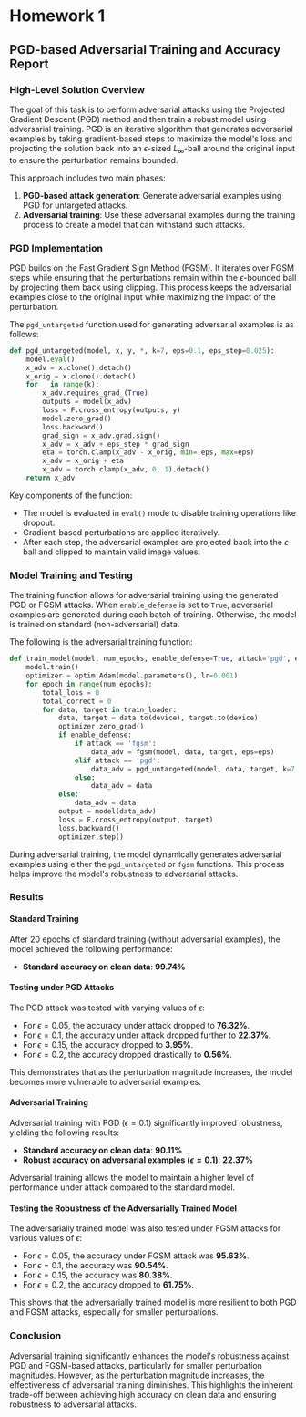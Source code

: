 # Homework 1

## PGD-based Adversarial Training and Accuracy Report

### High-Level Solution Overview

The goal of this task is to perform adversarial attacks using the Projected Gradient Descent (PGD) method and then train a robust model using adversarial training. PGD is an iterative algorithm that generates adversarial examples by taking gradient-based steps to maximize the model's loss and projecting the solution back into an $\epsilon$-sized $L_\infty$-ball around the original input to ensure the perturbation remains bounded.

This approach includes two main phases:
1. **PGD-based attack generation**: Generate adversarial examples using PGD for untargeted attacks.
2. **Adversarial training**: Use these adversarial examples during the training process to create a model that can withstand such attacks.

### PGD Implementation

PGD builds on the Fast Gradient Sign Method (FGSM). It iterates over FGSM steps while ensuring that the perturbations remain within the $\epsilon$-bounded ball by projecting them back using clipping. This process keeps the adversarial examples close to the original input while maximizing the impact of the perturbation.

The `pgd_untargeted` function used for generating adversarial examples is as follows:

```python
def pgd_untargeted(model, x, y, *, k=7, eps=0.1, eps_step=0.025):
    model.eval()
    x_adv = x.clone().detach()
    x_orig = x.clone().detach()
    for _ in range(k):
        x_adv.requires_grad_(True)
        outputs = model(x_adv)
        loss = F.cross_entropy(outputs, y)
        model.zero_grad()
        loss.backward()
        grad_sign = x_adv.grad.sign()
        x_adv = x_adv + eps_step * grad_sign
        eta = torch.clamp(x_adv - x_orig, min=-eps, max=eps)
        x_adv = x_orig + eta
        x_adv = torch.clamp(x_adv, 0, 1).detach()
    return x_adv
```

Key components of the function:
- The model is evaluated in `eval()` mode to disable training operations like dropout.
- Gradient-based perturbations are applied iteratively.
- After each step, the adversarial examples are projected back into the $\epsilon$-ball and clipped to maintain valid image values.

### Model Training and Testing

The training function allows for adversarial training using the generated PGD or FGSM attacks. When `enable_defense` is set to `True`, adversarial examples are generated during each batch of training. Otherwise, the model is trained on standard (non-adversarial) data.

The following is the adversarial training function:

```python
def train_model(model, num_epochs, enable_defense=True, attack='pgd', eps=0.1):
    model.train()
    optimizer = optim.Adam(model.parameters(), lr=0.001)
    for epoch in range(num_epochs):
        total_loss = 0
        total_correct = 0
        for data, target in train_loader:
            data, target = data.to(device), target.to(device)
            optimizer.zero_grad()
            if enable_defense:
                if attack == 'fgsm':
                    data_adv = fgsm(model, data, target, eps=eps)
                elif attack == 'pgd':
                    data_adv = pgd_untargeted(model, data, target, k=7, eps=eps, eps_step=eps/4)
                else:
                    data_adv = data
            else:
                data_adv = data
            output = model(data_adv)
            loss = F.cross_entropy(output, target)
            loss.backward()
            optimizer.step()
```

During adversarial training, the model dynamically generates adversarial examples using either the `pgd_untargeted` or `fgsm` functions. This process helps improve the model's robustness to adversarial attacks.

### Results

#### **Standard Training**

After 20 epochs of standard training (without adversarial examples), the model achieved the following performance:
- **Standard accuracy on clean data**: **99.74%**

#### **Testing under PGD Attacks**

The PGD attack was tested with varying values of $\epsilon$:
- For $\epsilon = 0.05$, the accuracy under attack dropped to **76.32%**.
- For $\epsilon = 0.1$, the accuracy under attack dropped further to **22.37%**.
- For $\epsilon = 0.15$, the accuracy dropped to **3.95%**.
- For $\epsilon = 0.2$, the accuracy dropped drastically to **0.56%**.

This demonstrates that as the perturbation magnitude increases, the model becomes more vulnerable to adversarial examples.

#### **Adversarial Training**

Adversarial training with PGD ($\epsilon = 0.1$) significantly improved robustness, yielding the following results:
- **Standard accuracy on clean data**: **90.11%**
- **Robust accuracy on adversarial examples ($\epsilon = 0.1$)**: **22.37%**

Adversarial training allows the model to maintain a higher level of performance under attack compared to the standard model.

#### **Testing the Robustness of the Adversarially Trained Model**

The adversarially trained model was also tested under FGSM attacks for various values of $\epsilon$:
- For $\epsilon = 0.05$, the accuracy under FGSM attack was **95.63%**.
- For $\epsilon = 0.1$, the accuracy was **90.54%**.
- For $\epsilon = 0.15$, the accuracy was **80.38%**.
- For $\epsilon = 0.2$, the accuracy dropped to **61.75%**.

This shows that the adversarially trained model is more resilient to both PGD and FGSM attacks, especially for smaller perturbations.

### Conclusion

Adversarial training significantly enhances the model's robustness against PGD and FGSM-based attacks, particularly for smaller perturbation magnitudes. However, as the perturbation magnitude increases, the effectiveness of adversarial training diminishes. This highlights the inherent trade-off between achieving high accuracy on clean data and ensuring robustness to adversarial attacks.